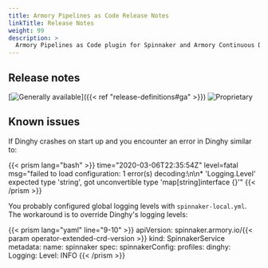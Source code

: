 ```yaml
---
title: Armory Pipelines as Code Release Notes
linkTitle: Release Notes
weight: 99
description: >
  Armory Pipelines as Code plugin for Spinnaker and Armory Continuous Deployment release notes.
---
```


## Release notes

[![Generally available](/images/ga.svg)]({{< ref "release-definitions#ga" >}}) ![Proprietary](/images/proprietary.svg)

## Known issues

If Dinghy crashes on start up and you encounter an error in Dinghy similar to:

{{< prism lang="bash" >}}
time="2020-03-06T22:35:54Z"
level=fatal
msg="failed to load configuration: 1 error(s) decoding:\n\n* 'Logging.Level' expected type 'string', got unconvertible type 'map[string]interface {}'"
{{< /prism >}}

You probably configured global logging levels with `spinnaker-local.yml`. The workaround is to override Dinghy's logging levels:

{{< prism lang="yaml" line="9-10" >}}
apiVersion: spinnaker.armory.io/{{< param operator-extended-crd-version >}}
kind: SpinnakerService
metadata:
  name: spinnaker
spec:
  spinnakerConfig:
    profiles:
      dinghy:
        Logging:
          Level: INFO
{{< /prism >}}





